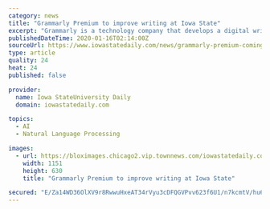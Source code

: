 ```yaml
---
category: news
title: "Grammarly Premium to improve writing at Iowa State"
excerpt: "Grammarly is a technology company that develops a digital writing tool using artificial intelligence and natural language processing to strengthen writing, according to the Grammarly app. In the past, students and faculty on campus have only had access to the free version of Grammarly until a recent pilot project, started in 2018, offered the ..."
publishedDateTime: 2020-01-16T02:14:00Z
sourceUrl: https://www.iowastatedaily.com/news/grammarly-premium-coming-to-iowa-state-university-jim-ranalli-pilot-project-grammar-spelling-puncuation-castle-tools-writing-technology-english/article_b62b38e6-37b8-11ea-88bf-2bbc48fa1d54.html
type: article
quality: 24
heat: 24
published: false

provider:
  name: Iowa StateUniversity Daily
  domain: iowastatedaily.com

topics:
  - AI
  - Natural Language Processing

images:
  - url: https://bloximages.chicago2.vip.townnews.com/iowastatedaily.com/content/tncms/assets/v3/editorial/b/62/b62b38e6-37b8-11ea-88bf-2bbc48fa1d54/5e1f9a05dc2b4.preview.jpg?crop=1469%2C804%2C11%2C2&resize=1151%2C630&order=crop%2Cresize
    width: 1151
    height: 630
    title: "Grammarly Premium to improve writing at Iowa State"

secured: "E/Za14WD36OlXV9r8RwwuHxeAT34rVyu3cDFQGVPvv623f6U1/n7kcmtV/hu6wACFPIsh4aceCmSfFMuseMtNTqaszh5vdJ9o+OaRhJxld5sAIOGJhV826jMtoBohsaMJw/WMFD8ct+eabtolPmCNhgFJWdtpBVSkvilVTQjZpGc1TpS1+zugIdY7VZCgbtiJjXL/9fVcAqjk4c6ssFNT+Fz1F0PJ3fAX+UchfoWDPGLF7BwxZCg0nycCiVes2wLbFXDbzQ9OT7SPM4qobbKk5X8aimPBBzKJ66qwyuGmhW2FeJMzu7zwZfeKugHKVkbL5rqTR6LR500wM6ixALZYqXuTBSvf5WeCr0tFJPcVMPANGSzfcAD+GRgqaPT5EjvaVnLEpaW0nGbQiGn2upte6/iTZ97EPplBi5MIre3fEupEBoSQxox6dM/1TFzsF8S/EKJrnVPsIDvPdi6d8fVJA==;TAINn//ZARvMKFiywvltUQ=="
---
```


